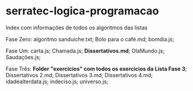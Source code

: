 # serratec-logica-programacao

Index com informações de todos os algoritmos das listas

Fase Zero: 
algoritmo sanduiche.txt;
Bolo para o café.md;
bomdia.js;

Fase Um:
carta.js;
Chamada.js;
**Dissertativos.md**;
OlaMundo.js;
Saudações.js;

Fase Três:
**Folder "exercicios" com todos os exercicios da Lista Fase 3**;
Dissertativos 2.md;
Dissertativos 3.md;
Dissertativos 4.md;
idadealterdata.js;
indeciso.js;
universo.js;
